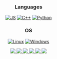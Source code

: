 <div align="center">
  
### Languages
[![JS](https://img.shields.io/badge/js-black?style=for-the-badge&logo=js)](https://github.com/AnnaChekanova)
[![C++](https://img.shields.io/badge/cpp-black?style=for-the-badge&logo=cpp)](https://github.com/AnnaChekanova)
[![Python](https://img.shields.io/badge/python-black?style=for-the-badge&logo=python)](https://github.com/AnnaChekanova)


### OS
[![Linux](https://img.shields.io/badge/linux-black?style=for-the-badge&logo=Linux)](https://github.com/AnnaChekanova)
[![Windows](https://img.shields.io/badge/Windows-black?style=for-the-badge&logo=Windows)](https://github.com/AnnaChekanova)

</div>

<p align="center">
  <a href="https://github.com/AnnaChekanova">
    <img src="http://github-profile-summary-cards.vercel.app/api/cards/profile-details?username=AnnaChekanova&theme=transparent" />
  </a>
  <a href="https://github.com/AnnaChekanova">
    <img src="https://github-readme-streak-stats.herokuapp.com/?user=AnnaChekanova&hide_border=true&card_width=338&theme=transparent" />
  </a>
  <a href="https://github.com/AnnaChekanova">
    <img src="http://github-profile-summary-cards.vercel.app/api/cards/stats?username=AnnaChekanova&theme=transparent" />
  </a>
  <a href="https://github.com/AnnaChekanova">
    <img src="http://github-profile-summary-cards.vercel.app/api/cards/most-commit-language?username=AnnaChekanova&theme=transparent" />
  </a>
  <a href="https://github.com/AnnaChekanova">
    <img src="http://github-profile-summary-cards.vercel.app/api/cards/repos-per-language?username=AnnaChekanova&theme=transparent" />
  </a>
   <a href="https://github.com/AnnaChekanova">
    <img src="https://github-profile-trophy.vercel.app/?username=AnnaChekanova&theme=onedark&column=4&margin-w=45&margin-h=45"/>
  </a>
</p>

<div align="center">
  <img src="https://komarev.com/ghpvc/?username=AnnaChekanova&style=flat&color=blue" alt=""/>
</div>
  
